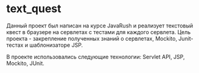 # text_quest
Данный проект был написан на курсе JavaRush и реализует текстовый квест в браузере на сервлетах с тестами для каждого сервлета. Цель проекта - закрепление полученных знаний о сервлетах, Mockito, Junit-тестах и шаблонизаторе JSP.

В проекте использовались следующие технологии: Servlet API, JSP, Mockito, JUnit.
